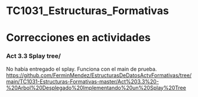 # TC1031_Estructuras_Formativas


# Correcciones en actividades
 ### Act 3.3 Splay tree/
No había entregado el splay. Funciona con el main de prueba.
 https://github.com/FerminMendez/EstructurasDeDatosActvFormativas/tree/main/TC1031-Estructuras-Formativas-master/Act%203.3%20-%20Arbol%20Desplegado%20Implementando%20un%20Splay%20Tree
 

